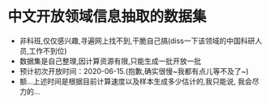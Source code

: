 # 中文开放领域信息抽取的数据集
* 非科班,仅仅感兴趣,寻遍网上找不到,干脆自己搞(diss一下该领域的中国科研人员,工作不到位)
* 数据集是自己整理,因计算资源有限,只能生成一批开放一批
* 预计初次开放时间：2020-06-15.(抱歉,确实很慢~我都有点儿等不及了~)
* 额...上述时间是根据目前计算速度以及样本生成多少估计的,我只能说, 我会尽力的...

